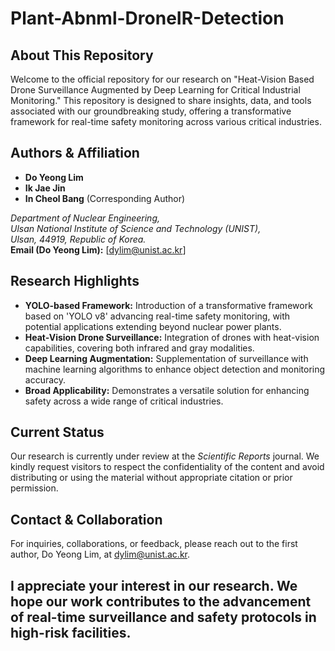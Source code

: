 # Plant-Abnml-DroneIR-Detection

## About This Repository
Welcome to the official repository for our research on "Heat-Vision Based Drone Surveillance Augmented by Deep Learning for Critical Industrial Monitoring." This repository is designed to share insights, data, and tools associated with our groundbreaking study, offering a transformative framework for real-time safety monitoring across various critical industries.

## Authors & Affiliation
- **Do Yeong Lim**
- **Ik Jae Jin**
- **In Cheol Bang** (Corresponding Author)

*Department of Nuclear Engineering,*  
*Ulsan National Institute of Science and Technology (UNIST),*  
*Ulsan, 44919, Republic of Korea.*  
**Email (Do Yeong Lim):** [dylim@unist.ac.kr]

## Research Highlights
- **YOLO-based Framework:** Introduction of a transformative framework based on 'YOLO v8' advancing real-time safety monitoring, with potential applications extending beyond nuclear power plants.
- **Heat-Vision Drone Surveillance:** Integration of drones with heat-vision capabilities, covering both infrared and gray modalities.
- **Deep Learning Augmentation:** Supplementation of surveillance with machine learning algorithms to enhance object detection and monitoring accuracy.
- **Broad Applicability:** Demonstrates a versatile solution for enhancing safety across a wide range of critical industries.

## Current Status
Our research is currently under review at the *Scientific Reports* journal. We kindly request visitors to respect the confidentiality of the content and avoid distributing or using the material without appropriate citation or prior permission.

## Contact & Collaboration
For inquiries, collaborations, or feedback, please reach out to the first author, Do Yeong Lim, at [dylim@unist.ac.kr](mailto:dylim@unist.ac.kr).

I appreciate your interest in our research. We hope our work contributes to the advancement of real-time surveillance and safety protocols in high-risk facilities.
---
